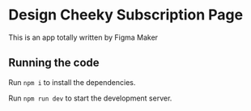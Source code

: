 
  # Design Cheeky Subscription Page

  This is an app totally written by Figma Maker

  ## Running the code

  Run `npm i` to install the dependencies.

  Run `npm run dev` to start the development server.
  
